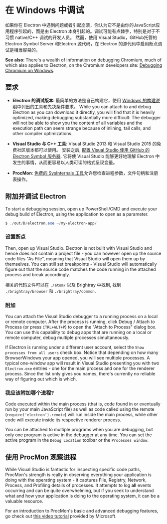 # 在 Windows 中调试

如果你在 Electron 中遇到问题或者引起崩溃，你认为它不是由你的JavaScript应用程序引起的，而是由 Electron 本身引起的。调试可能有点棘手，特别是对于不习惯 native/C++ 调试的开发人员。 然而，使用 Visual Studio，GitHub托管的 Electron Symbol Server 和Electron 源代码，在 Electron 的源代码中启用断点调试是相当容易的。

**See also**: There's a wealth of information on debugging Chromium, much of which also applies to Electron, on the Chromium developers site: [Debugging Chromium on Windows](https://www.chromium.org/developers/how-tos/debugging-on-windows).

## 要求

* **Electron 的调试版本**: 最简单的方法是自己构建它，使用 [Windows 的构建说明](build-instructions-windows.md)中列出的工具和先决条件要求。 While you can attach to and debug Electron as you can download it directly, you will find that it is heavily optimized, making debugging substantially more difficult: The debugger will not be able to show you the content of all variables and the execution path can seem strange because of inlining, tail calls, and other compiler optimizations.

* **Visual Studio 与 C++ 工具**: Visual Studio 2013 和 Visual Studio 2015 的免费社区版本都可以使用。 安装之后, [配置 Visual Studio 使用 GitHub 的 Electron Symbol 服务器](setting-up-symbol-server.md). 它将使 Visual Studio 能够更好地理解 Electron 中发生的事情，从而更容易以人类可读的格式呈现变量。

* **ProcMon**: [免费的 SysInternals 工具](https://technet.microsoft.com/en-us/sysinternals/processmonitor.aspx)允许您检查进程参数，文件句柄和注册表操作。

## 附加并调试 Electron

To start a debugging session, open up PowerShell/CMD and execute your debug build of Electron, using the application to open as a parameter.

```powershell
$ ./out/D/electron.exe ~/my-electron-app/
```

### 设置断点

Then, open up Visual Studio. Electron is not built with Visual Studio and hence does not contain a project file - you can however open up the source code files "As File", meaning that Visual Studio will open them up by themselves. You can still set breakpoints - Visual Studio will automatically figure out that the source code matches the code running in the attached process and break accordingly.

相关的代码文件可以在 `./atom/` 以及 Brightray 中找到, 找到 `./brightray/browser` 和 `./brightray/common`.

### 附加

You can attach the Visual Studio debugger to a running process on a local or remote computer. After the process is running, click Debug / Attach to Process (or press `CTRL+ALT+P`) to open the "Attach to Process" dialog box. You can use this capability to debug apps that are running on a local or remote computer, debug multiple processes simultaneously.

If Electron is running under a different user account, select the `Show processes from all users` check box. Notice that depending on how many BrowserWindows your app opened, you will see multiple processes. A typical one-window app will result in Visual Studio presenting you with two `Electron.exe` entries - one for the main process and one for the renderer process. Since the list only gives you names, there's currently no reliable way of figuring out which is which.

### 我应该附加哪个进程?

Code executed within the main process (that is, code found in or eventually run by your main JavaScript file) as well as code called using the remote (`require('electron').remote`) will run inside the main process, while other code will execute inside its respective renderer process.

You can be attached to multiple programs when you are debugging, but only one program is active in the debugger at any time. You can set the active program in the `Debug Location` toolbar or the `Processes window`.

## 使用 ProcMon 观察进程

While Visual Studio is fantastic for inspecting specific code paths, ProcMon's strength is really in observing everything your application is doing with the operating system - it captures File, Registry, Network, Process, and Profiling details of processes. It attempts to log **all** events occurring and can be quite overwhelming, but if you seek to understand what and how your application is doing to the operating system, it can be a valuable resource.

For an introduction to ProcMon's basic and advanced debugging features, go check out [this video tutorial](https://channel9.msdn.com/shows/defrag-tools/defrag-tools-4-process-monitor) provided by Microsoft.